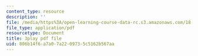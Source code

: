 ```yaml
---
content_type: resource
description: ''
file: /media/https%3A/open-learning-course-data-rc.s3.amazonaws.com/18-086-mathematical-methods-for-engineers-ii-spring-2006/806b14f6a7a07a2209735c5162b567aa_gv-AB35V2k8.pdf
file_type: application/pdf
resourcetype: Document
title: 3play pdf file
uid: 806b14f6-a7a0-7a22-0973-5c5162b567aa
---
```

